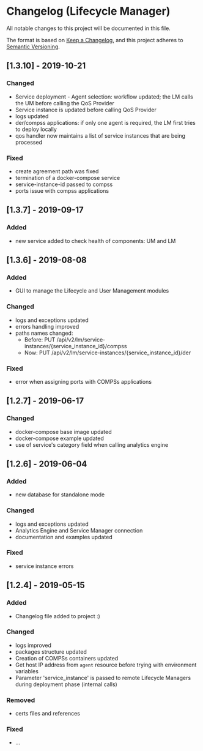 # Changelog (Lifecycle Manager)
All notable changes to this project will be documented in this file.

The format is based on [Keep a Changelog](https://keepachangelog.com/en/1.0.0/),
and this project adheres to [Semantic Versioning](https://semver.org/spec/v2.0.0.html).

## [1.3.10] - 2019-10-21
### Changed
- Service deployment - Agent selection: workflow updated; the LM calls the UM before calling the QoS Provider
- Service instance is updated before calling QoS Provider
- logs updated
- der/compss applications: if only one agent is required, the LM first tries to deploy locally 
- qos handler now maintains a list of service instances that are being processed

### Fixed
- create agreement path was fixed
- termination of a docker-compose service
- service-instance-id passed to compss
- ports issue with compss applications

## [1.3.7] - 2019-09-17
### Added
- new service added to check health of components: UM and LM

## [1.3.6] - 2019-08-08
### Added
- GUI to manage the Lifecycle and User Management modules

### Changed
- logs and exceptions updated
- errors handling improved
- paths names changed:
  - Before: PUT /api/v2/lm/service-instances/{service_instance_id}/compss
  - Now: PUT /api/v2/lm/service-instances/{service_instance_id}/der

### Fixed
- error when assigning ports with COMPSs applications

## [1.2.7] - 2019-06-17
### Changed
- docker-compose base image updated
- docker-compose example updated
- use of service's category field when calling analytics engine


## [1.2.6] - 2019-06-04
### Added
- new database for standalone mode

### Changed
- logs and exceptions updated
- Analytics Engine and Service Manager connection
- documentation and examples updated

### Fixed
- service instance errors

## [1.2.4] - 2019-05-15
### Added
- Changelog file added to project :)

### Changed
- logs improved
- packages structure updated
- Creation of COMPSs containers updated
- Get host IP address from `agent` resource before trying with environment variables
- Parameter 'service_instance' is passed to remote Lifecycle Managers during deployment phase (internal calls)

### Removed
- certs files and references

### Fixed
- ...
